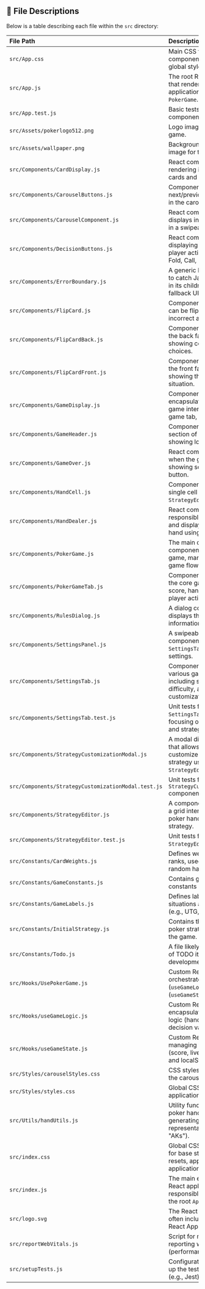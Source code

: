 ## 🧬 File Descriptions

Below is a table describing each file within the `src` directory:

| File Path                                      | Description                                                                                                |
| :--------------------------------------------- | :--------------------------------------------------------------------------------------------------------- |
| `src/App.css`                                  | Main CSS file for the `App` component, providing global styles.                                            |
| `src/App.js`                                   | The root React component that renders the main application layout and `PokerGame`.                           |
| `src/App.test.js`                              | Basic tests for the `App` component.                                                                       |
| `src/Assets/pokerlogo512.png`                | Logo image for the poker game.                                                                             |
| `src/Assets/wallpaper.png`                   | Background wallpaper image for the game.                                                                   |
| `src/Components/CardDisplay.js`                | React component for rendering individual playing cards and a player's hand.                                |
| `src/Components/CarouselButtons.js`            | Components for custom next/previous arrow buttons in the carousel.                                         |
| `src/Components/CarouselComponent.js`          | React component that displays incorrect answers in a swipeable carousel.                                   |
| `src/Components/DecisionButtons.js`            | React component for displaying and handling player action buttons (e.g., Fold, Call, Raise).               |
| `src/Components/ErrorBoundary.js`              | A generic React component to catch JavaScript errors in its children and display a fallback UI.            |
| `src/Components/FlipCard.js`                   | Component for a card that can be flipped, used in the incorrect answers review.                            |
| `src/Components/FlipCardBack.js`               | Component representing the back face of a flip card, showing correct/incorrect choices.                    |
| `src/Components/FlipCardFront.js`              | Component representing the front face of a flip card, showing the hand and situation.                      |
| `src/Components/GameDisplay.js`                | Component that encapsulates the main game interface (header, game tab, rules dialog).                      |
| `src/Components/GameHeader.js`                 | Component for the header section of the game UI, showing logo and title.                                   |
| `src/Components/GameOver.js`                   | React component displayed when the game ends, showing score and restart button.                            |
| `src/Components/HandCell.js`                   | Component for rendering a single cell in the `StrategyEditor` grid.                                        |
| `src/Components/HandDealer.js`                 | React component responsible for animating and displaying the dealt hand using `CardDisplay`.                 |
| `src/Components/PokerGame.js`                  | The main container component for the poker game, managing overall game flow and UI structure.              |
| `src/Components/PokerGameTab.js`               | Component that displays the core game information: score, hand, situation, player actions, lives, streak.  |
| `src/Components/RulesDialog.js`                | A dialog component that displays the rules and information about the game.                                 |
| `src/Components/SettingsPanel.js`              | A swipeable drawer component that hosts the `SettingsTab` for game settings.                               |
| `src/Components/SettingsTab.js`                | Component containing various game settings, including sound, username, difficulty, and strategy customization. |
| `src/Components/SettingsTab.test.js`           | Unit tests for the `SettingsTab` component, focusing on localStorage and strategy interactions.            |
| `src/Components/StrategyCustomizationModal.js` | A modal dialog component that allows users to customize their poker strategy using the `StrategyEditor`.   |
| `src/Components/StrategyCustomizationModal.test.js` | Unit tests for the `StrategyCustomizationModal` component.                                               |
| `src/Components/StrategyEditor.js`             | A component that provides a grid interface for selecting poker hands to define a strategy.                 |
| `src/Components/StrategyEditor.test.js`        | Unit tests for the `StrategyEditor` component.                                                             |
| `src/Constants/CardWeights.js`                 | Defines weights for card ranks, used for weighted random hand generation.                                  |
| `src/Constants/GameConstants.js`               | Contains general game constants like suits.                                                                |
| `src/Constants/GameLabels.js`                  | Defines labels for game situations and positions (e.g., UTG, MP, RFI).                                     |
| `src/Constants/InitialStrategy.js`             | Contains the default initial poker strategy data used by the game.                                         |
| `src/Constants/Todo.js`                        | A file likely containing a list of TODO items or future development notes.                               |
| `src/Hooks/UsePokerGame.js`                    | Custom React hook that orchestrates game logic (`useGameLogic`) and state (`useGameState`).                |
| `src/Hooks/useGameLogic.js`                    | Custom React hook encapsulating core game logic (hand generation, decision validation, etc.).              |
| `src/Hooks/useGameState.js`                    | Custom React hook for managing the game's state (score, lives, hand, etc.) and localStorage.             |
| `src/Styles/carouselStyles.css`                | CSS styles specifically for the carousel component.                                                        |
| `src/Styles/styles.css`                        | Global CSS styles for the application.                                                                     |
| `src/Utils/handUtils.js`                       | Utility functions related to poker hands, such as generating hand string representations (e.g., "AKs").  |
| `src/index.css`                                | Global CSS file, often used for base styling or CSS resets, applied at the application entry point.      |
| `src/index.js`                                 | The main entry point for the React application, responsible for rendering the root `App` component.        |
| `src/logo.svg`                                 | The React logo SVG file, often included with Create React App.                                             |
| `src/reportWebVitals.js`                       | Script for measuring and reporting web vitals (performance metrics).                                       |
| `src/setupTests.js`                            | Configuration file for setting up the testing environment (e.g., Jest).                                  |
